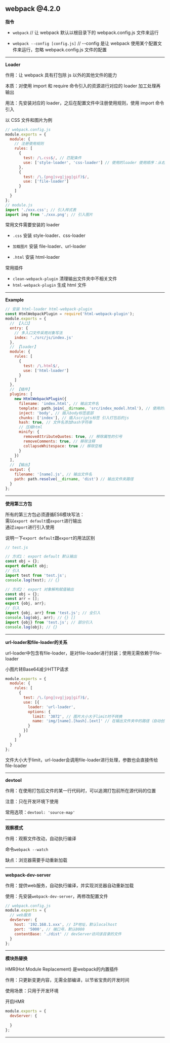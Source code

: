 ## webpack @4.2.0

**指令**

* `webpack` // 让 webpack 默认以根目录下的 webpack.config.js 文件来运行

* `webpack --config [config.js]` // --config 是让 webpack 使用某个配置文件来运行，忽略 webpack.config.js 文件的配置

-----------------------------------------------------------------

**Loader**

作用：让 webpack 具有打包除 js 以外的其他文件的能力

本质：对使用 import 和 require 命令引入的资源进行对应的 loader 加工处理再输出

用法：先安装对应的 loader，之后在配置文件中注册使用规则，使用 import 命令引入

以 CSS 文件和图片为例

```javascript
// webpack.config.js
module.exports = {
  module: {
    // 注册使用规则
    rules: [
      {
        test: /\.css$/, // 匹配条件
        use: ['style-loader', 'css-loader'] // 使用的loader 使用顺序：从右往左
      },
      {
        test: /\.(png|svg|jpg|gif)$/,
        use: ['file-loader']
      }
    ]
  }
};
// module.js
import './xxx.css'; // 引入样式表
import img from './xxx.png'; // 引入图片
```

常用文件需要安装的 loader

* `.css` 安装 style-loader、css-loader

* `加载图片` 安装 file-loader、url-loader

* `.html` 安装 html-loader

常用插件

* `clean-webpack-plugin` 清理输出文件夹中不相关文件
* `html-webpack-plugin` 生成 html 文件

-----------------------------------------------------------------

**Example**

```javascript
// 安装 html-loader html-webpack-plugin
const HtmlWebpackPlugin = require('html-webpack-plugin');
module.exports = {
  // 【入口】
  entry: {
    // 多入口文件采用对象写法
    index: './src/js/index.js'
  },
  // 【loader】
  module: {
    rules: [
      {
        test: /\.html$/,
        use: ['html-loader']
      }
    ]
  },
  // 【插件】
  plugins: [
    new HtmlWebpackPlugin({
      filename: 'index.html', // 输出文件名
      template: path.join(__dirname, 'src/index_model.html'), // 使用的模板html
      inject: 'body', // 插入body标签底部
      chunks: ['index'], // 插入scripts标签 引入打包后的js
      hash: true, // 文件名添加hash字符串
      // 压缩html
      minify: {
        removeAttributeQuotes: true, // 移除属性的引号
        removeComments: true, // 移除注释
        collapseWhitespace: true // 移除空格
      }
    })
  ],
  // 【输出】
  output: {
    filename: '[name].js', // 输出文件名
    path: path.resolve(__dirname, 'dist') // 输出文件夹路径
  }
};
```
-----------------------------------------------------------------

**使用第三方包**

所有的第三方包必须遵循ES6模块写法：  
需以`export default`或`export`进行输出  
通过`import`进行引入使用

说明一下`export default`跟`export`的用法区别  
```javascript
// test.js

// 方式1： export default 默认输出
const obj = {};
export default obj;
// 引入
import test from 'test.js';
console.log(test); // {}

// 方式2： export 对象解构赋值输出
const obj = {};
const arr = [];
export {obj, arr};
// 引入
import {obj, arr} from 'test.js'; // 全引入
console.log(obj, arr); // {} []
import {obj} from 'test.js'; // 部分引入
console.log(obj); // {}
```
-----------------------------------------------------------------

**url-loader和file-loader的关系**

url-loader中包含有file-loader，是对file-loader进行封装；使用无需依赖于file-loader

小图片转Base64减少HTTP请求
```javascript
module.exports = {
  module: {
    rules: [
      {
        test: /\.(png|svg|jpg|gif)$/,
        use: [{
          loader: 'url-loader',
          options: {
            limit: '3072', // 图片大小大于limit时不转换
            name: 'img/[name].[hash].[ext]' // 在输出文件夹中的路径（自动创建img文件夹存放所有图片）
          }
        }]
      }
    ]
  }
};
```
文件大小大于limit，url-loader会调用file-loader进行处理，参数也会直接传给file-loader

-----------------------------------------------------------------

**devtool**

作用：在使用打包后文件的某一行代码时，可以追溯打包前所在源代码的位置

注意：只在开发环境下使用

常用选项：`devtool: 'source-map'`

-----------------------------------------------------------------

**观察模式**

作用：观察文件改动，自动执行编译

命令`webpack --watch`

缺点：浏览器需要手动重新加载

-----------------------------------------------------------------

**webpack-dev-server**

作用：提供web服务，自动执行编译，并实现浏览器自动重新加载

使用：先安装`webpack-dev-server`，再修改配置文件

```javascript
// webpack.config.js
module.exports = {
  // web服务
  devServer: {
    host: '192.168.1.xxx', // IP地址，默认localhost
    port: '5000', // 端口号，默认8080
    contentBase: './dist' // devServer访问该目录的文件
  }
};
```
-----------------------------------------------------------------

**模块热替换**

HMR(Hot Module Replacement) 是webpack的内置插件

作用：只更新变更内容，无需全部编译，以节省宝贵的开发时间

使用场景：只用于开发环境

开启HMR
```javascript
module.exports = {
  devServer: {
    
  }
};
```

-----------------------------------------------------------------